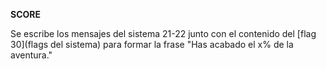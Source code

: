 **SCORE**

Se escribe los mensajes del sistema 21-22 junto con el contenido del  [flag 30](flags del sistema) para formar la frase "Has acabado el x% de la aventura."

